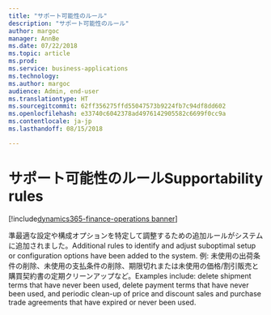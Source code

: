 ```yaml
---
title: "サポート可能性のルール"
description: "サポート可能性のルール"
author: margoc
manager: AnnBe
ms.date: 07/22/2018
ms.topic: article
ms.prod: 
ms.service: business-applications
ms.technology: 
ms.author: margoc
audience: Admin, end-user
ms.translationtype: HT
ms.sourcegitcommit: 62ff356275ffd55047573b9224fb7c94df8dd602
ms.openlocfilehash: e33740c6042378ad4976142905582c6699f0cc9a
ms.contentlocale: ja-jp
ms.lasthandoff: 08/15/2018

---
```

#  <a name="supportability-rules"></a><span data-ttu-id="2b462-103">サポート可能性のルール</span><span class="sxs-lookup"><span data-stu-id="2b462-103">Supportability rules</span></span>

[!include[dynamics365-finance-operations banner](../includes/dynamics365-finance-operations.md)]



<span data-ttu-id="2b462-104">準最適な設定や構成オプションを特定して調整するための追加ルールがシステムに追加されました。</span><span class="sxs-lookup"><span data-stu-id="2b462-104">Additional rules to identify and adjust suboptimal setup or configuration options have been added to the system.</span></span> <span data-ttu-id="2b462-105">例: 未使用の出荷条件の削除、未使用の支払条件の削除、期限切れまたは未使用の価格/割引販売と購買契約書の定期クリーンアップなど。</span><span class="sxs-lookup"><span data-stu-id="2b462-105">Examples include: delete shipment terms that have never been used, delete payment terms that have never been used, and periodic clean-up of price and discount sales and purchase trade agreements that have expired or never been used.</span></span>

